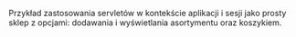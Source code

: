 Przykład zastosowania servletów w kontekście aplikacji i sesji jako prosty sklep z opcjami: dodawania i wyświetlania asortymentu oraz koszykiem.

